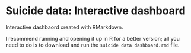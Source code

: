 # Suicide data: Interactive dashboard

Interactive dashbaord created with RMarkdown. 

 I recommend running and opening it up in R for a better version; all you need to do is to download and run the `suicide data dashboard.rmd` file. 

